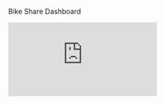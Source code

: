 Bike Share Dashboard

![Excel Project Dataset.pdf](https://github.com/RhoGitHub754/PortfolioProjects/files/10415515/Excel.Project.Dataset.pdf)
